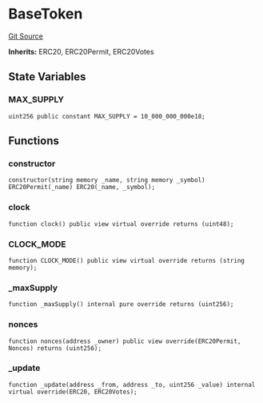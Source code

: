 # BaseToken
[Git Source](https://github.com-smastropiero/SherryLabs/sherry-contracts/blob/390adef083cf3e2fd6de18cb4a729a02cfd3c226/contracts/lib/BaseToken.sol)

**Inherits:**
ERC20, ERC20Permit, ERC20Votes


## State Variables
### MAX_SUPPLY

```solidity
uint256 public constant MAX_SUPPLY = 10_000_000_000e18;
```


## Functions
### constructor


```solidity
constructor(string memory _name, string memory _symbol) ERC20Permit(_name) ERC20(_name, _symbol);
```

### clock


```solidity
function clock() public view virtual override returns (uint48);
```

### CLOCK_MODE


```solidity
function CLOCK_MODE() public view virtual override returns (string memory);
```

### _maxSupply


```solidity
function _maxSupply() internal pure override returns (uint256);
```

### nonces


```solidity
function nonces(address _owner) public view override(ERC20Permit, Nonces) returns (uint256);
```

### _update


```solidity
function _update(address _from, address _to, uint256 _value) internal virtual override(ERC20, ERC20Votes);
```


